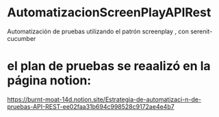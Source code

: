 # AutomatizacionScreenPlayAPIRest
Automatización de pruebas utilizando el patrón screenplay , con serenit-cucumber

# el plan de pruebas se reaalizó en la página notion:

https://burnt-moat-14d.notion.site/Estrategia-de-automatizaci-n-de-pruebas-API-REST-ee02faa31b694c998528c9172ae4e4b7

